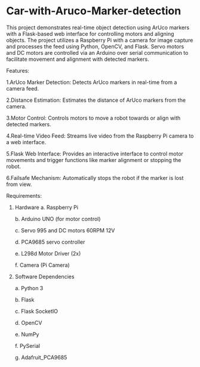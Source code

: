 # Car-with-Aruco-Marker-detection
This project demonstrates real-time object detection using ArUco markers with a Flask-based web interface for controlling motors and aligning objects. The project utilizes a Raspberry Pi with a camera for image capture and processes the feed using Python, OpenCV, and Flask. Servo motors and DC motors are controlled via an Arduino over serial communication to facilitate movement and alignment with detected markers.

Features:

1.ArUco Marker Detection: Detects ArUco markers in real-time from a camera feed.

2.Distance Estimation: Estimates the distance of ArUco markers from the camera.

3.Motor Control: Controls motors to move a robot towards or align with detected markers.

4.Real-time Video Feed: Streams live video from the Raspberry Pi camera to a web interface.

5.Flask Web Interface: Provides an interactive interface to control motor movements and trigger functions like marker alignment or stopping the robot.

6.Failsafe Mechanism: Automatically stops the robot if the marker is lost from view.

Requirements:
1. Hardware
   a. Raspberry Pi
   
   b. Arduino UNO (for motor control)
   
   c. Servo 995 and DC motors 60RPM 12V
   
   d. PCA9685 servo controller
   
   e. L298d Motor Driver (2x)
   
   f. Camera (Pi Camera)
   
3. Software Dependencies
   
    a. Python 3

    b. Flask
  
    c. Flask SocketIO
  
    d. OpenCV
  
    e. NumPy
  
    f. PySerial
  
    g. Adafruit_PCA9685


   

  
